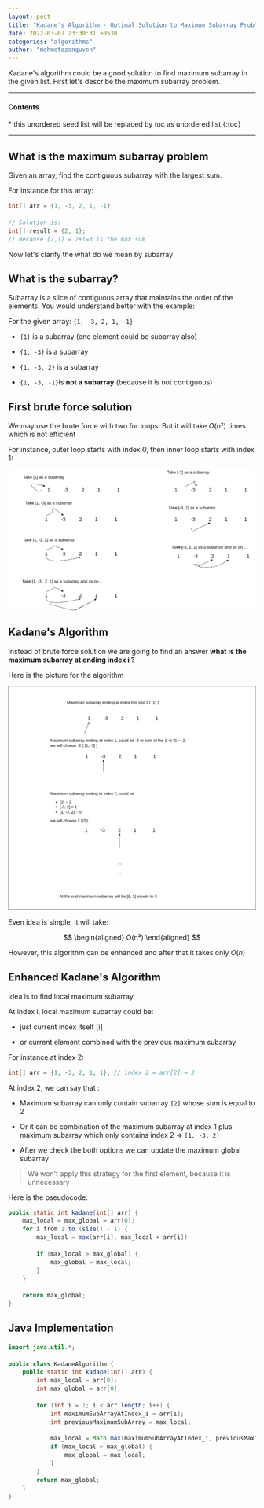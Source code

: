```yaml
---
layout: post
title: "Kadane's Algorithm - Optimal Solution to Maximum Subarray Problem"
date: 2022-03-07 23:30:31 +0530
categories: "algorithms"
author: "mehmetozanguven"
---
```


Kadane's algorithm could be a good solution to find maximum subarray in the given list. First let's describe the maximum subarray problem.

<nav class="custom-table-of-contents">
<hr class="horizontal-line">
  <h4 class="table-of-contents-title">Contents</h4>
  * this unordered seed list will be replaced by toc as unordered list
  {:toc}
 <hr class="horizontal-line">
</nav>

## What is the maximum subarray problem

Given an array, find the contiguous subarray with the largest sum.

For instance for this array:

```java
int[] arr = {1, -3, 2, 1, -1};

// Solution is:
int[] result = {2, 1};
// Because [2,1] = 2+1=3 is the max sum
```

Now let's clarify the what do we mean by subarray

## What is the subarray?

Subarray is a slice of contiguous array that maintains the order of the elements. You would understand better with the example:

For the given array: `{1, -3, 2, 1, -1}`

- `{1}` is a subarray (one element could be subarray also)

- `{1, -3}` is a subarray

- `{1, -3, 2}` is a subarray

- `{1, -3, -1}`is **not a subarray** (because it is not contiguous)

## First brute force solution

We may use the brute force with two for loops. But it will take $O(n²)$ times which is not efficient

For instance, outer loop starts with index 0, then inner loop starts with index 1:

<img src="/assets/algorithms/kadane/max_sub_array_brute_force.png" alt="max_sub_array_brute_force.png" />

## Kadane's Algorithm

Instead of brute force solution we are going to find an answer **what is the maximum subarray at ending index i ?**

Here is the picture for the algorithm

<img src="/assets/algorithms/kadane/kadane_algorithm.png" alt="kadane_algorithm.png" />

Even idea is simple, it will take:

$$
\begin{aligned}
O(n²)
\end{aligned}
$$

However, this algorithm can be enhanced and after that it takes only $O(n)$

## Enhanced Kadane's Algorithm

Idea is to find local maximum subarray

At index i, local maximum subarray could be:

- just current index itself [i]

- or current element combined with the previous maximum subarray

For instance at index 2:

```java
int[] arr = {1, -3, 2, 1, 1}; // index 2 = arr[2] = 2
```

At index 2, we can say that :

- Maximum subarray can only contain subarray `[2]` whose sum is equal to 2

- Or it can be combination of the maximum subarray at index 1 plus maximum subarray which only contains index 2 => `[1, -3, 2]`

- After we check the both options we can update the maximum global subarray

> We won't apply this strategy for the first element, because it is unnecessary

Here is the pseudocode:

```java
public static int kadane(int[] arr) {
    max_local = max_global = arr[0];
    for i from 1 to (size() - 1) {
        max_local = max(arr[i], max_local + arr[i])

        if (max_local > max_global) {
            max_global = max_local;
        }
    }

    return max_global;
}
```

## Java Implementation

```java
import java.util.*;

public class KadaneAlgorithm {
    public static int kadane(int[] arr) {
        int max_local = arr[0];
        int max_global = arr[0];

        for (int i = 1; i < arr.length; i++) {
            int maximumSubArrayAtIndex_i = arr[i];
            int previousMaximumSubArray = max_local;

            max_local = Math.max(maximumSubArrayAtIndex_i, previousMaximumSubArray + arr[i]);
            if (max_local > max_global) {
                max_global = max_local;
            }
        }
        return max_global;
    }
}
```

